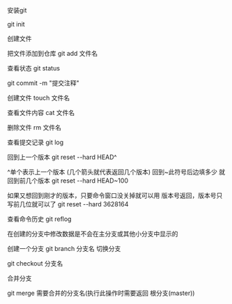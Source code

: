 安装git


git init

创建文件


把文件添加到仓库
git add 文件名

查看状态
git status

git commit -m "提交注释"

创建文件
touch 文件名

查看文件内容
cat 文件名


删除文件
rm 文件名

查看提交记录
git log

回到上一个版本
git reset --hard HEAD^

^单个表示上一个版本 (几个箭头就代表返回几个版本)
回到~此符号后边填多少 就回到前几个版本
git reset --hard HEAD~100


如果又想回到刚才的版本，只要命令窗口没关掉就可以用 版本号返回，版本号只写前几位就可以了
git reset --hard 3628164

查看命令历史
git reflog


在创建的分支中修改数据是不会在主分支或其他小分支中显示的

创建一个分支
git branch 分支名
切换分支

git checkout 分支名

合并分支

git merge 需要合并的分支名(执行此操作时需要返回 根分支(master))